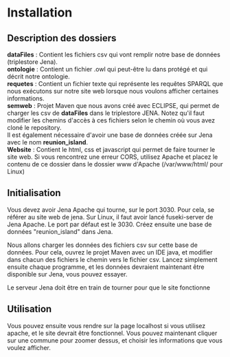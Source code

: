 # Installation

## Description des dossiers

**dataFiles** : Contient les fichiers csv qui vont remplir notre base de données (triplestore Jena).  
**ontologie** : Contient un fichier .owl qui peut-être lu dans protégé et qui décrit notre ontologie.  
**requetes** : Contient un fichier texte qui représente les requêtes SPARQL que nous exécutons sur notre site web lorsque nous voulons afficher certaines informations.  
**semweb** : Projet Maven que nous avons créé avec ECLIPSE, qui permet de charger les csv de **dataFiles** dans le triplestore JENA. Notez qu'il faut modifier les chemins d'accès à ces fichiers selon le chemin où vous avez cloné le repository.  
Il est également nécessaire d'avoir une base de données créée sur Jena avec le nom **reunion_island**.  
**Website** : Contient le html, css et javascript qui permet de faire tourner le site web.
Si vous rencontrez une erreur CORS, utilisez Apache et placez le contenu de ce dossier dans le dossier www d'Apache (/var/www/html/ pour Linux)

## Initialisation

Vous devez avoir Jena Apache qui tourne, sur le port 3030. Pour cela, se référer au site web de jena.
Sur Linux, il faut avoir lancé fuseki-server de Jena Apache. Le port par défaut est le 3030.
Créez ensuite une base de données "reunion_island" dans Jena.

Nous allons charger les données des fichiers csv sur cette base de données.
Pour cela, ouvrez le projet Maven avec un IDE java, et modifier dans chacun des fichiers le chemin vers le fichier csv.
Lancez simplement ensuite chaque programme, et les données devraient maintenant être disponible sur Jena, vous pouvez essayer.

Le serveur Jena doit être en train de tourner pour que le site fonctionne

## Utilisation

Vous pouvez ensuite vous rendre sur la page localhost si vous utilisez apache, et le site devrait être fonctionnel. Vous pouvez maintenant cliquer sur une commune pour zoomer dessus, et choisir les informations que vous voulez afficher.
